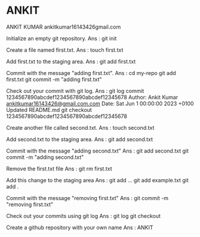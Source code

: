 # ANKIT
ANKIT KUMAR  ankitkumar16143426gmail.com  


Initialize an empty git repository.
Ans  : git init

Create a file named first.txt.
Ans : touch first.txt

Add first.txt to the staging area.
Ans  :    git add first.txt

Commit with the message "adding first.txt".
Ans  :    cd my-repo
             git add first.txt
             git commit -m "adding first.txt"
             
Check out your commit with git log.
Ans  :  git log
           commit 1234567890abcdef1234567890abcdef12345678
           Author: Ankit Kumar <ankitkumar16143426@gmail.com.com>
           Date:   Sat Jun 1 00:00:00 2023 +0100
           Updated README.md
           git checkout 1234567890abcdef1234567890abcdef12345678
           
Create another file called second.txt.
Ans :  touch second.txt

Add second.txt to the staging area.
Ans : git add second.txt
 
Commit with the message "adding second.txt"
Ans : git add second.txt
       git commit -m "adding second.txt"
       
Remove the first.txt file
Ans : git rm first.txt

Add this change to the staging area
Ans : git add <file1> <file2> ...
         git add example.txt
         git add .
  
Commit with the message "removing first.txt"
Ans : git commit -m "removing first.txt"
  
Check out your commits using git log
Ans : git log
         git checkout <commit-hash>
  
Create a github repository with your own name
Ans : ANKIT












